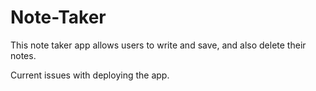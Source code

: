 # Note-Taker

This note taker app allows users to write and save, and also delete their notes.

Current issues with deploying the app.